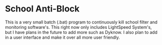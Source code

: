 # School Anti-Block
This is a very small batch (.bat) program to continuously kill school filter and monitoring software's.
This right now only includes LightSpeed System's, but I have plans in the future to add more such as Dyknow.
I also plan to add in a user interface and make it over all more user friendly.
